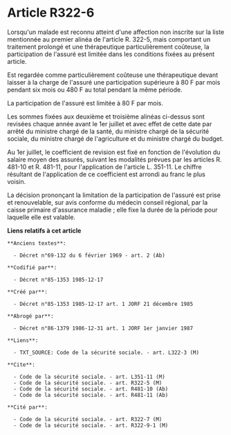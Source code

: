 # Article R322-6

Lorsqu'un malade est reconnu atteint d'une affection non inscrite sur la liste mentionnée au premier alinéa de l'article R.
322-5, mais comportant un traitement prolongé et une thérapeutique particulièrement coûteuse, la participation de l'assuré
est limitée dans les conditions fixées au présent article.

Est regardée comme particulièrement coûteuse une thérapeutique devant laisser à la charge de l'assuré une participation
supérieure à 80 F par mois pendant six mois ou 480 F au total pendant la même période. 

La participation de l'assuré est limitée à 80 F par mois. 

Les sommes fixées aux deuxième et troisième alinéas ci-dessus sont revisées chaque année avant le 1er juillet et avec effet
de cette date par arrêté du ministre chargé de la santé, du ministre chargé de la sécurité sociale, du ministre chargé de
l'agriculture et du ministre chargé du budget. 

Au 1er juillet, le coefficient de revision est fixé en fonction de l'évolution du salaire moyen des assurés, suivant les
modalités prévues par les articles R. 481-10 et R. 481-11, pour l'application de l'article L. 351-11. Le chiffre résultant de
l'application de ce coefficient est arrondi au franc le plus voisin. 

La décision prononçant la limitation de la participation de l'assuré est prise et renouvelable, sur avis conforme du médecin
conseil régional, par la caisse primaire d'assurance maladie ; elle fixe la durée de la période pour laquelle elle est
valable.

**Liens relatifs à cet article**

	**Anciens textes**:

	  - Décret n°69-132 du 6 février 1969 - art. 2 (Ab)

	**Codifié par**:

	  - Décret n°85-1353 1985-12-17

	**Créé par**:

	  - Décret n°85-1353 1985-12-17 art. 1 JORF 21 décembre 1985

	**Abrogé par**:

	  - Décret n°86-1379 1986-12-31 art. 1 JORF 1er janvier 1987

	**Liens**:

	  - TXT_SOURCE: Code de la sécurité sociale. - art. L322-3 (M)

	**Cite**:

	  - Code de la sécurité sociale. - art. L351-11 (M)
	  - Code de la sécurité sociale. - art. R322-5 (M)
	  - Code de la sécurité sociale. - art. R481-10 (Ab)
	  - Code de la sécurité sociale. - art. R481-11 (Ab)

	**Cité par**:

	  - Code de la sécurité sociale. - art. R322-7 (M)
	  - Code de la sécurité sociale. - art. R322-9-1 (M)
